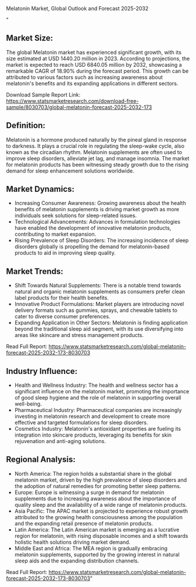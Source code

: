 Melatonin Market, Global Outlook and Forecast 2025-2032

"**<h2>Market Size:</h2>**

The global Melatonin market has experienced significant growth, with its size estimated at USD 1440.20 million in 2023. According to projections, the market is expected to reach USD 6840.05 million by 2032, showcasing a remarkable CAGR of 18.90% during the forecast period. This growth can be attributed to various factors such as increasing awareness about melatonin's benefits and its expanding applications in different sectors.

Download Sample Report Link: <a href='https://www.statsmarketresearch.com/download-free-sample/8030703/global-melatonin-forecast-2025-2032-173'>https://www.statsmarketresearch.com/download-free-sample/8030703/global-melatonin-forecast-2025-2032-173</a>

**<h2>Definition:</h2>**

Melatonin is a hormone produced naturally by the pineal gland in response to darkness. It plays a crucial role in regulating the sleep-wake cycle, also known as the circadian rhythm. Melatonin supplements are often used to improve sleep disorders, alleviate jet lag, and manage insomnia. The market for melatonin products has been witnessing steady growth due to the rising demand for sleep enhancement solutions worldwide.

**<h2>Market Dynamics:</h2>**

<ul>
<li>Increasing Consumer Awareness: Growing awareness about the health benefits of melatonin supplements is driving market growth as more individuals seek solutions for sleep-related issues.</li>
<li>Technological Advancements: Advances in formulation technologies have enabled the development of innovative melatonin products, contributing to market expansion.</li>
<li>Rising Prevalence of Sleep Disorders: The increasing incidence of sleep disorders globally is propelling the demand for melatonin-based products to aid in improving sleep quality.</li>
</ul>

**<h2>Market Trends:</h2>**

<ul>
<li>Shift Towards Natural Supplements: There is a notable trend towards natural and organic melatonin supplements as consumers prefer clean label products for their health benefits.</li>
<li>Innovative Product Formulations: Market players are introducing novel delivery formats such as gummies, sprays, and chewable tablets to cater to diverse consumer preferences.</li>
<li>Expanding Application in Other Sectors: Melatonin is finding application beyond the traditional sleep aid segment, with its use diversifying into areas like skincare and stress management products.</li>
</ul>

Read Full Report: <a href='https://www.statsmarketresearch.com/global-melatonin-forecast-2025-2032-173-8030703'>https://www.statsmarketresearch.com/global-melatonin-forecast-2025-2032-173-8030703</a>

**<h2>Industry Influence:</h2>**

<ul>
<li>Health and Wellness Industry: The health and wellness sector has a significant influence on the melatonin market, promoting the importance of good sleep hygiene and the role of melatonin in supporting overall well-being.</li>
<li>Pharmaceutical Industry: Pharmaceutical companies are increasingly investing in melatonin research and development to create more effective and targeted formulations for sleep disorders.</li>
<li>Cosmetics Industry: Melatonin's antioxidant properties are fueling its integration into skincare products, leveraging its benefits for skin rejuvenation and anti-aging solutions.</li>
</ul>

**<h2>Regional Analysis:</h2>**

<ul>
<li>North America: The region holds a substantial share in the global melatonin market, driven by the high prevalence of sleep disorders and the adoption of natural remedies for promoting better sleep patterns.</li>
<li>Europe: Europe is witnessing a surge in demand for melatonin supplements due to increasing awareness about the importance of quality sleep and the availability of a wide range of melatonin products.</li>
<li>Asia Pacific: The APAC market is projected to experience robust growth attributed to the growing health consciousness among the population and the expanding retail presence of melatonin products.</li>
<li>Latin America: The Latin American market is emerging as a lucrative region for melatonin, with rising disposable incomes and a shift towards holistic health solutions driving market demand.</li>
<li>Middle East and Africa: The MEA region is gradually embracing melatonin supplements, supported by the growing interest in natural sleep aids and the expanding distribution channels.</li>
</ul>

Read Full Report: <a href='https://www.statsmarketresearch.com/global-melatonin-forecast-2025-2032-173-8030703'>https://www.statsmarketresearch.com/global-melatonin-forecast-2025-2032-173-8030703</a>"
